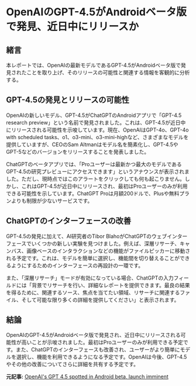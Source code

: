 # OpenAIのGPT-4.5がAndroidベータ版で発見、近日中にリリースか

## 緒言

本レポートでは、OpenAIの最新モデルであるGPT-4.5がAndroidベータ版で発見されたことを取り上げ、そのリリースの可能性と関連する情報を客観的に分析する。

## GPT-4.5の発見とリリースの可能性

OpenAIの新しいモデル、GPT-4.5がChatGPTのAndroidアプリで「GPT-4.5 research preview」という名前で発見されました。これは、GPT-4.5が近日中にリリースされる可能性を示唆しています。現在、OpenAIはGPT-4o、GPT-4o with scheduled tasks、o1、o3-mini、o3-mini-highなど、さまざまなモデルを提供していますが、CEOのSam Altmanはモデル名を簡素化し、GPT-4.5やGPT-5などのバージョンをリリースすることを発表しました。

ChatGPTのベータアプリでは、「Proユーザーは最新かつ最大のモデルであるGPT-4.5の研究プレビューにアクセスできます」というアナウンスが表示されました。ただし、現時点ではこのアラートをクリックしても何も起こりません。しかし、これはGPT-4.5が近日中にリリースされ、最初はProユーザーのみが利用できる可能性を示しています。ChatGPT Proは月額200ドルで、Plusや無料プランよりも制限が少ないサービスです。

## ChatGPTのインターフェースの改善

GPT-4.5の発見に加えて、AI研究者のTibor BlahoがChatGPTのウェブインターフェースでいくつかの新しい実験を見つけました。例えば、深層リサーチ、キャンバス、画像ベースのインタラクションなどの機能がファイルピッカーに移動される予定です。これは、モデルを簡単に選択し、機能間を切り替えることができるようにするためのインターフェースの再設計の一環です。

また、「深層リサーチ」モードが有効になっている場合、ChatGPTの入力フィールドには「背景でリサーチを行い、詳細なレポートを提供できます。最良の結果を得るために、関連するソース、焦点を当てたい領域、リサーチに関連するファイル、そして可能な限り多くの詳細を提供してください」と表示されます。

## 結論

OpenAIのGPT-4.5がAndroidベータ版で発見され、近日中にリリースされる可能性が高いことが示唆されました。最初はProユーザーのみが利用できる予定です。また、ChatGPTのインターフェースも改善され、ユーザーがより簡単にモデルを選択し、機能を利用できるようになる予定です。OpenAIは今後、GPT-4.5やその他の改善についてさらに詳細を共有する予定です。

**元記事:** [OpenAI's GPT 4.5 spotted in Android beta, launch imminent](https://www.bleepingcomputer.com/news/artificial-intelligence/openais-gpt-45-spotted-in-android-beta-launch-imminent/)